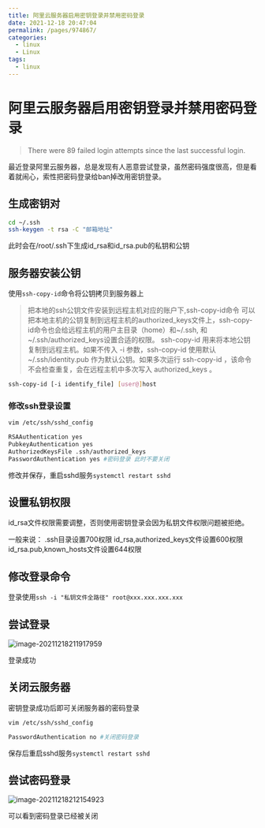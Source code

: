```yaml
---
title: 阿里云服务器启用密钥登录并禁用密码登录
date: 2021-12-18 20:47:04
permalink: /pages/974867/
categories: 
  - linux
  - Linux
tags: 
  - linux
---
```

# 阿里云服务器启用密钥登录并禁用密码登录



> There were 89 failed login attempts since the last successful login.

最近登录阿里云服务器，总是发现有人恶意尝试登录，虽然密码强度很高，但是看着就闹心，索性把密码登录给ban掉改用密钥登录。



## 生成密钥对

```bash
cd ~/.ssh
ssh-keygen -t rsa -C "邮箱地址"
```

此时会在/root/.ssh下生成id_rsa和id_rsa.pub的私钥和公钥

## 服务器安装公钥
使用`ssh-copy-id`命令将公钥拷贝到服务器上
> 把本地的ssh公钥文件安装到远程主机对应的账户下,ssh-copy-id命令 可以把本地主机的公钥复制到远程主机的authorized_keys文件上，ssh-copy-id命令也会给远程主机的用户主目录（home）和~/.ssh, 和~/.ssh/authorized_keys设置合适的权限。
> ssh-copy-id 用来将本地公钥复制到远程主机。如果不传入 -i 参数，ssh-copy-id 使用默认 ~/.ssh/identity.pub 作为默认公钥。如果多次运行 ssh-copy-id ，该命令不会检查重复，会在远程主机中多次写入 authorized_keys 。

```bash
ssh-copy-id [-i identify_file] [user@]host
```

### 修改ssh登录设置

```bash
vim /etc/ssh/sshd_config

RSAAuthentication yes
PubkeyAuthentication yes
AuthorizedKeysFile .ssh/authorized_keys
PasswordAuthentication yes #密码登录 此时不要关闭
```

修改并保存，重启sshd服务`systemctl restart sshd`

## 设置私钥权限
id_rsa文件权限需要调整，否则使用密钥登录会因为私钥文件权限问题被拒绝。

一般来说：
.ssh目录设置700权限
id_rsa,authorized_keys文件设置600权限
id_rsa.pub,known_hosts文件设置644权限

## 修改登录命令

登录使用`ssh -i "私钥文件全路径" root@xxx.xxx.xxx.xxx`

## 尝试登录

![image-20211218211917959](http://io.storyxc.com/image-20211218211917959.png)



登录成功

## 关闭云服务器

密钥登录成功后即可关闭服务器的密码登录

```bash
vim /etc/ssh/sshd_config

PasswordAuthentication no #关闭密码登录
```

保存后重启sshd服务`systemctl restart sshd`



## 尝试密码登录

![image-20211218212154923](http://io.storyxc.com/image-20211218212154923.png)

可以看到密码登录已经被关闭